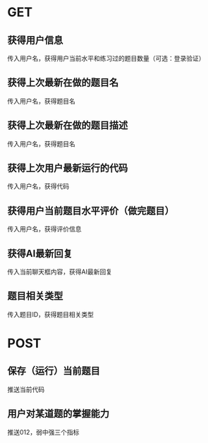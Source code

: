 # GET
## 获得用户信息
传入用户名，获得用户当前水平和练习过的题目数量（可选：登录验证）

## 获得上次最新在做的题目名
传入用户名，获得题目名

## 获得上次最新在做的题目描述
传入用户名，获得题目名

## 获得上次用户最新运行的代码
传入用户名，获得代码

## 获得用户当前题目水平评价（做完题目）
传入用户名，获得评价信息

## 获得AI最新回复
传入当前聊天框内容，获得AI最新回复

## 题目相关类型
传入题目ID，获得题目相关类型

# POST
## 保存（运行）当前题目
推送当前代码

## 用户对某道题的掌握能力
推送012，弱中强三个指标


